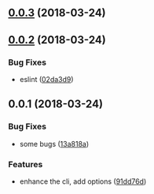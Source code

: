 <a name="0.0.3"></a>
## [0.0.3](https://github.com/ULIVZ/dev-server/compare/v0.0.2...v0.0.3) (2018-03-24)



<a name="0.0.2"></a>
## [0.0.2](https://github.com/ULIVZ/dev-server/compare/v0.0.1...v0.0.2) (2018-03-24)


### Bug Fixes

* eslint ([02da3d9](https://github.com/ULIVZ/dev-server/commit/02da3d9))



<a name="0.0.1"></a>
## 0.0.1 (2018-03-24)


### Bug Fixes

* some bugs ([13a818a](https://github.com/ULIVZ/dev-server/commit/13a818a))


### Features

* enhance the cli, add options ([91dd76d](https://github.com/ULIVZ/dev-server/commit/91dd76d))



